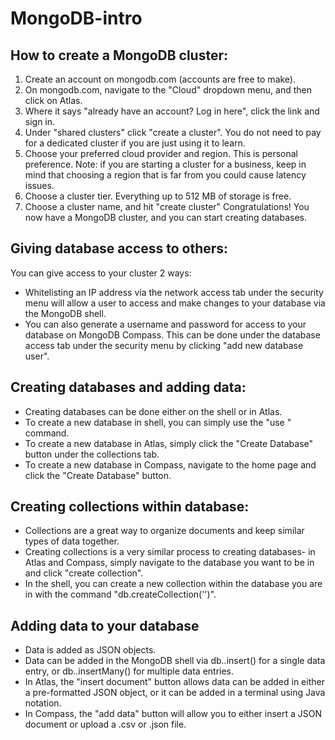 # MongoDB-intro
## How to create a MongoDB cluster:
1. Create an account on mongodb.com (accounts are free to make).
2. On mongodb.com, navigate to the "Cloud" dropdown menu, and then click on Atlas.
3. Where it says "already have an account? Log in here", click the link and sign in.
4. Under "shared clusters" click "create a cluster". You do not need to pay for a dedicated cluster if you are just using it to learn.
5. Choose your preferred cloud provider and region. This is personal preference.
   Note: if you are starting a cluster for a business, keep in mind that choosing a region that is far from you could cause latency issues.
6. Choose a cluster tier. Everything up to 512 MB of storage is free.
7. Choose a cluster name, and hit "create cluster"
Congratulations! You now have a MongoDB cluster, and you can start creating databases.

## Giving database access to others:
You can give access to your cluster 2 ways:
- Whitelisting an IP address via the network access tab under the security menu will allow a user to access and make changes to your database via the MongoDB shell.
- You can also generate a username and password for access to your database on MongoDB Compass. This can be done under the database access tab under the security menu by clicking "add new database user".

## Creating databases and adding data:
- Creating databases can be done either on the shell or in Atlas.
- To create a new database in shell, you can simply use the "use <database name>" command.
- To create a new database in Atlas, simply click the "Create Database" button under the collections tab.
- To create a new database in Compass, navigate to the home page and click the "Create Database" button.
  
## Creating collections within database:
- Collections are a great way to organize documents and keep similar types of data together.
- Creating collections is a very similar process to creating databases- in Atlas and Compass, simply navigate to the database you want to be in and click "create collection".
- In the shell, you can create a new collection within the database you are in with the command "db.createCollection('<collection title>')".
  
## Adding data to your database
- Data is added as JSON objects.
- Data can be added in the MongoDB shell via db.<collection name>.insert() for a single data entry, or db.<collection name>.insertMany() for multiple data entries.
- In Atlas, the "insert document" button allows data can be added in either a pre-formatted JSON object, or it can be added in a terminal using Java notation.
- In Compass, the "add data" button will allow you to either insert a JSON document or upload a .csv or .json file.
